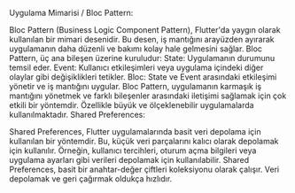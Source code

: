 Uygulama Mimarisi / Bloc Pattern:

Bloc Pattern (Business Logic Component Pattern), Flutter'da yaygın olarak kullanılan bir mimari desenidir. Bu desen, iş mantığını arayüzden ayırarak uygulamanın daha düzenli ve bakımı kolay hale gelmesini sağlar.
Bloc Pattern, üç ana bileşen üzerine kuruludur:
State: Uygulamanın durumunu temsil eder.
Event: Kullanıcı etkileşimleri veya uygulama içindeki diğer olaylar gibi değişiklikleri tetikler.
Bloc: State ve Event arasındaki etkileşimi yönetir ve iş mantığını uygular.
Bloc Pattern, uygulamanın karmaşık iş mantığını yönetmek ve farklı bileşenler arasındaki iletişimi sağlamak için çok etkili bir yöntemdir. Özellikle büyük ve ölçeklenebilir uygulamalarda kullanılmaktadır.
Shared Preferences:

Shared Preferences, Flutter uygulamalarında basit veri depolama için kullanılan bir yöntemdir. Bu, küçük veri parçalarını kalıcı olarak depolamak için kullanılır.
Örneğin, kullanıcı tercihleri, oturum açma bilgileri veya uygulama ayarları gibi verileri depolamak için kullanılabilir.
Shared Preferences, basit bir anahtar-değer çiftleri koleksiyonu olarak çalışır. Veri depolamak ve geri çağırmak oldukça hızlıdır.
